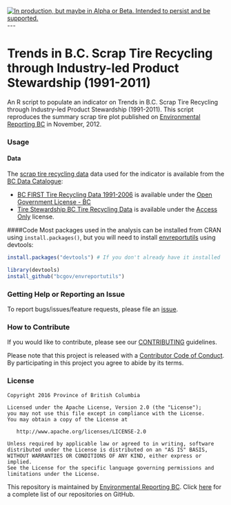 <div id="devex-badge"><a rel="Delivery" href="https://github.com/BCDevExchange/docs/blob/master/discussion/projectstates.md"><img alt="In production, but maybe in Alpha or Beta. Intended to persist and be supported." style="border-width:0" src="https://assets.bcdevexchange.org/images/badges/delivery.svg" title="In production, but maybe in Alpha or Beta. Intended to persist and be supported." /></a></div>
---

# Trends in B.C. Scrap Tire Recycling through Industry-led Product Stewardship (1991-2011)

An R script to populate an indicator on Trends in B.C. Scrap Tire Recycling through Industry-led Product Stewardship (1991-2011). This script reproduces the summary scrap tire plot published on [Environmental Reporting BC](http://www.env.gov.bc.ca/soe/indicators/sustainability/tire-recycling.html) in November, 2012.

### Usage

#### Data

The [scrap tire recycling data](https://catalogue.data.gov.bc.ca/dataset?q=tire) data used for the indicator is available from the [BC Data Catalogue](https://catalogue.data.gov.bc.ca/dataset?download_audience=Public):

- [BC FIRST Tire Recycling Data 1991-2006](https://catalogue.data.gov.bc.ca/dataset/a29ad492-29a2-44b9-8693-d27a8cc8e686) is available under the
[Open Government License - BC](http://www2.gov.bc.ca/gov/content/governments/about-the-bc-government/databc/open-data/open-government-license-bc)
- [Tire Stewardship BC Tire Recycling Data](https://catalogue.data.gov.bc.ca/dataset/f791329b-c2dc-4f82-9993-209780f2a1c6) is available under the
[Access Only](http://www2.gov.bc.ca/gov/content?id=1AAACC9C65754E4D89A118B875E0FBDA) license.


####Code
Most packages used in the analysis can be installed from CRAN using `install.packages()`, but you will need to install [envreportutils](https://github.com/bcgov/envreportutils) using devtools:


```r
install.packages("devtools") # If you don't already have it installed

library(devtools)
install_github("bcgov/envreportutils")
```

### Getting Help or Reporting an Issue

To report bugs/issues/feature requests, please file an [issue](https://github.com/bcgov/<repo-name>/issues/).

### How to Contribute

If you would like to contribute, please see our [CONTRIBUTING](CONTRIBUTING.md) guidelines.

Please note that this project is released with a [Contributor Code of Conduct](CODE_OF_CONDUCT.md). By participating in this project you agree to abide by its terms.

### License

    Copyright 2016 Province of British Columbia

    Licensed under the Apache License, Version 2.0 (the "License");
    you may not use this file except in compliance with the License.
    You may obtain a copy of the License at 

       http://www.apache.org/licenses/LICENSE-2.0

    Unless required by applicable law or agreed to in writing, software
    distributed under the License is distributed on an "AS IS" BASIS,
    WITHOUT WARRANTIES OR CONDITIONS OF ANY KIND, either express or implied.
    See the License for the specific language governing permissions and
    limitations under the License.
    
This repository is maintained by [Environmental Reporting BC](http://www2.gov.bc.ca/gov/content?id=FF80E0B985F245CEA62808414D78C41B). Click [here](https://github.com/bcgov/EnvReportBC-RepoList) for a complete list of our repositories on GitHub.